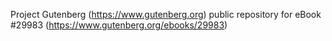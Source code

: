 Project Gutenberg (https://www.gutenberg.org) public repository for eBook #29983 (https://www.gutenberg.org/ebooks/29983)
